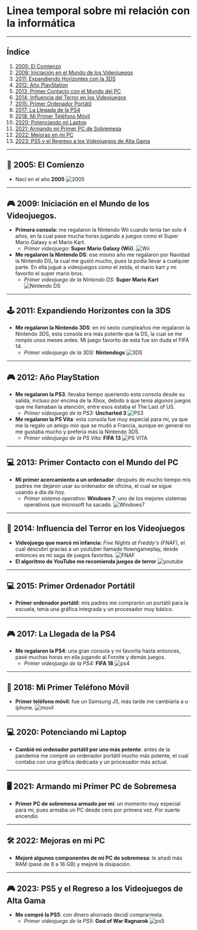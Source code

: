# **Linea temporal sobre mi relación con la informática**

---

## **Índice**
1. [2005: El Comienzo](#-2005-el-comienzo)
2. [2009: Iniciación en el Mundo de los Videojuegos](#-2009-iniciación-en-el-mundo-de-los-videojuegos)
3. [2011: Expandiendo Horizontes con la 3DS](#-2011-expandiendo-horizontes-con-la-3ds)
4. [2012: Año PlayStation](#-2012-año-playstation)
5. [2013: Primer Contacto con el Mundo del PC](#-2013-primer-contacto-con-el-mundo-del-pc)
6. [2014: Influencia del Terror en los Videojuegos](#-2014-influencia-del-terror-en-los-videojuegos)
7. [2015: Primer Ordenador Portátil](#-2015-primer-ordenador-portátil)
8. [2017: La Llegada de la PS4](#-2017-la-llegada-de-la-ps4)
9. [2018: Mi Primer Teléfono Móvil](#-2018-mi-primer-teléfono-móvil)
10. [2020: Potenciando mi Laptop](#-2020-potenciando-mi-laptop)
11. [2021: Armando mi Primer PC de Sobremesa](#-2021-armando-mi-primer-pc-de-sobremesa)
12. [2022: Mejoras en mi PC](#-2022-mejoras-en-mi-pc)
13. [2023: PS5 y el Regreso a los Videojuegos de Alta Gama](#-2023-ps5-y-el-regreso-a-los-videojuegos-de-alta-gama)

---

## **📅 2005: El Comienzo**
- Nací en el año **2005**
![2005](https://upload.wikimedia.org/wikipedia/commons/1/10/Year_2005.jpg)

---

## **🎮 2009: Iniciación en el Mundo de los Videojuegos**.
- **Primera consola:** me regalaron la Nintendo Wii cuando tenía tan solo 4 años, en la cual pase mucha horas jugando a juegos como el Super Mario Galaxy o el Mario Kart.
  - _Primer videojuego:_ **Super Mario Galaxy (Wii)**.
  ![Wii](https://m.media-amazon.com/images/I/81D+zAx+lyL.jpg)
- **Me regalaron la Nintendo DS**: ese mismo año me regalaron por Navidad la Nintendo DS, la cual me gustó mucho, pues la podía llevar a cualquier parte. En ella jugué a videojuegos como el zelda, el mario kart y mi favorito el super mario bros.
  - _Primer videojuego de la Nintendo DS:_ **Super Mario Kart**
  ![Nintendo DS](https://www.nintendo.com/eu/media/images/06_screenshots/games_5/virtual_console_wii_u_3/wiiuvc_mariokartds/WiiUVC_MarioKartDS_01.bmp)

---

## **🕹️ 2011: Expandiendo Horizontes con la 3DS**
- **Me regalaron la Nintendo 3DS**: en mi sexto cumpleaños me regalaron la Nintendo 3DS, esta consola era más potente que la DS, la cual se me rompío unos meses antes. Mi juego favorito de esta fue sin duda el FIFA 14.
  - _Primer videojuego de la 3DS:_ **Nintendogs**
![3DS](https://m.media-amazon.com/images/I/61CM81sYOgL._AC_UF894,1000_QL80_.jpg)
---

## **🎮 2012: Año PlayStation**
- **Me regalaron la PS3**: llevaba tiempo queriendo esta consola desde su salida, incluso por encima de la Xbox, debido a que tenía algunos juegos que me llamaban la atención, entre esos estaba el The Last of US.
  - _Primer videojuego de la PS3:_ **Uncharted 3** 
![PS3](https://upload.wikimedia.org/wikipedia/commons/thumb/d/d3/Sony-PlayStation-3-2001A-wController-L.jpg/640px-Sony-PlayStation-3-2001A-wController-L.jpg)
- **Me regalaron la PS Vita**: esta consola fue muy especial para mí, ya que me la regalo un amigo mio que se mudó a Francia, aunque en general no me gustaba mucho y prefería más la Nintendo 3DS.
  - _Primer videojuego de la PS Vita:_ **FIFA 13** 
![PS VITA](https://cdn.phonehouse.es/res/products-image/1/9/9/1/0/199102-2317369.jpg?&w=800&h=800&trim=auto&auto=format&q=40)
---

## **💻 2013: Primer Contacto con el Mundo del PC**
- **Mi primer acercamiento a un ordenador**: después de mucho tiempo mis padres me dejaron usar su ordenador de oficina, el cual se sigue usando a día de hoy.
  - _Primer sistema operativo:_ **Windows 7**: uno de los mejores sistemas operativos que microsoft ha sacado.
![Windows7](https://live.mrf.io/statics/i/ps/www.muycomputer.com/wp-content/uploads/2014/03/windows-7.jpg?width=1200&enable=upscale)
---

## **👾 2014: Influencia del Terror en los Videojuegos**
- **Videojuego que marcó mi infancia:** _Five Nights at Freddy's (FNAF)_, el cual descubrí gracias a un youtuber llamado Itowngameplay, desde entonces es mi saga de juegos favoritos.
![FNAF](https://m.media-amazon.com/images/I/71BKRNG9O-L._AC_UF894,1000_QL80_.jpg)
- **El algoritmo de YouTube me recomienda juegos de terror**
![youtube](https://www.pabloyglesias.com/wp-content/uploads/2022/06/algoritmo-youtube.jpg)
---

## **💻 2015: Primer Ordenador Portátil**
- **Primer ordenador portátil**: mis padres me comprarón un portátil para la escuela, tenía una gráfica integrada y un procesador muy básico.

---

## **🎮 2017: La Llegada de la PS4**
- **Me regalaron la PS4**: una gran consola y mi favorita hasta entonces, pasé muchas horas en ella jugando al Fornite y demás juegos.
  - _Primer videojuego de la PS4:_ **FIFA 18**
![ps4](https://m.media-amazon.com/images/I/71TSxRq3EHL._AC_UF350,350_QL80_.jpg)
---

## **📱 2018: Mi Primer Teléfono Móvil**
- **Primer teléfono móvil**: fue un Samsung J5, más tarde me cambiaría a u Iphone.
![movil](https://www.notebookcheck.org/uploads/tx_nbc2/4_zu_3_teaser_GalaxyJ5.jpg)
---

## **💻 2020: Potenciando mi Laptop**
- **Cambié mi ordenador portátil por uno más potente**: antes de la pandemia me compré un ordenador portátil mucho más potente, el cual contaba con una gráfica dedicada y un procesador más actual.

---

## **🖥️ 2021: Armando mi Primer PC de Sobremesa**
- **Primer PC de sobremesa armado por mí**: un momento muy especial para mi, pues armaba un PC desde cero por primera vez. Por suerte encendio

---

## **🛠️ 2022: Mejoras en mi PC**
- **Mejoré algunos componentes de mi PC de sobremesa**: le añadí más RAM (pasé de 8 a 16 GB) y mejoré la disipación.

---

## **🎮 2023: PS5 y el Regreso a los Videojuegos de Alta Gama**
- **Me compré la PS5**: con dinero ahorrado decidí comprarmela.
  - _Primer videojuego de la PS5:_ **God of War Ragnarok**
![ps5](https://innovainformatica.com/images-amigables/may7/sony-consola-playstation-5-ps5-0711719424697-grande.jpg)